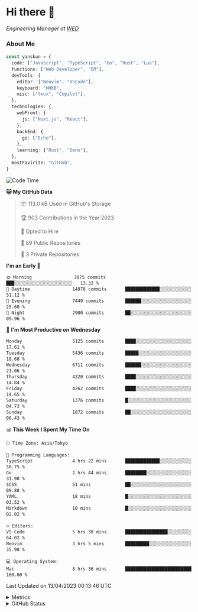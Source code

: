# Hi there&nbsp;:wave:

<!-- ![Alt text](https://spotify-recently-played-readme.vercel.app/api?user=31kynbuubkiu3r4qh4hjuaglhfay) -->

_Engineering Manager at [WED](https://github.com/wedinc)_

### About Me

```ts
const yanskun = {
  code: ["JavaScript", "TypeScript", "Go", "Rust", "Lua"],
  functions: ["Web Developer", "EM"],
  devTools: {
    editor: ["Neovim", "VSCode"],
    keyboard: "HHKB",
    misc: ["tmux", "Copilot"],
  },
  technologies: {
    webFront: {
      js: ["Nuxt.js", "React"],
    },
    backEnd: {
      go: ["Echo"],
    },
    learning: ["Rust", "Deno"],
  },
  mostFavirite: "GitHub",
}
```

<!--START_SECTION:waka-->
![Code Time](http://img.shields.io/badge/Code%20Time-256%20hrs%2047%20mins-blue)

**🐱 My GitHub Data** 

> 📦 113.0 kB Used in GitHub's Storage 
 > 
> 🏆 903 Contributions in the Year 2023
 > 
> 💼 Opted to Hire
 > 
> 📜 89 Public Repositories 
 > 
> 🔑 3 Private Repositories 
 > 
**I'm an Early 🐤** 

```text
🌞 Morning                3875 commits        ███░░░░░░░░░░░░░░░░░░░░░░   13.32 % 
🌆 Daytime                14878 commits       █████████████░░░░░░░░░░░░   51.12 % 
🌃 Evening                7449 commits        ██████░░░░░░░░░░░░░░░░░░░   25.60 % 
🌙 Night                  2900 commits        ██░░░░░░░░░░░░░░░░░░░░░░░   09.96 % 
```
📅 **I'm Most Productive on Wednesday** 

```text
Monday                   5125 commits        ████░░░░░░░░░░░░░░░░░░░░░   17.61 % 
Tuesday                  5436 commits        █████░░░░░░░░░░░░░░░░░░░░   18.68 % 
Wednesday                6711 commits        ██████░░░░░░░░░░░░░░░░░░░   23.06 % 
Thursday                 4320 commits        ████░░░░░░░░░░░░░░░░░░░░░   14.84 % 
Friday                   4262 commits        ████░░░░░░░░░░░░░░░░░░░░░   14.65 % 
Saturday                 1376 commits        █░░░░░░░░░░░░░░░░░░░░░░░░   04.73 % 
Sunday                   1872 commits        ██░░░░░░░░░░░░░░░░░░░░░░░   06.43 % 
```


📊 **This Week I Spent My Time On** 

```text
🕑︎ Time Zone: Asia/Tokyo

💬 Programming Languages: 
TypeScript               4 hrs 22 mins       █████████████░░░░░░░░░░░░   50.75 % 
Go                       2 hrs 44 mins       ████████░░░░░░░░░░░░░░░░░   31.90 % 
SCSS                     51 mins             ██░░░░░░░░░░░░░░░░░░░░░░░   09.88 % 
YAML                     18 mins             █░░░░░░░░░░░░░░░░░░░░░░░░   03.52 % 
Markdown                 10 mins             █░░░░░░░░░░░░░░░░░░░░░░░░   02.02 % 

🔥 Editors: 
VS Code                  5 hrs 30 mins       ████████████████░░░░░░░░░   64.02 % 
Neovim                   3 hrs 5 mins        █████████░░░░░░░░░░░░░░░░   35.98 % 

💻 Operating System: 
Mac                      8 hrs 36 mins       █████████████████████████   100.00 % 
```


 Last Updated on 13/04/2023 00:13:46 UTC
<!--END_SECTION:waka-->

<details>
  <summary>Metrics</summary>
  <img src="https://github.com/yanskun/yanskun/blob/main/github-metrics.svg" alt="Metrics">
</details>

<details>
  <summary>GitHub Status</summary>
  <picture>
    <source media="(prefers-color-scheme: dark)" srcset="https://raw.githubusercontent.com/yanskun/yanskun/master/profile-summary-card-output/nord_dark/0-profile-details.svg">
   <img src="https://raw.githubusercontent.com/yanskun/yanskun/master/profile-summary-card-output/default/0-profile-details.svg">
  </picture>
  <br>
  <picture>
    <source media="(prefers-color-scheme: dark)" srcset="https://raw.githubusercontent.com/yanskun/yanskun/master/profile-summary-card-output/nord_dark/1-repos-per-language.svg">
   <img src="https://raw.githubusercontent.com/yanskun/yanskun/master/profile-summary-card-output/default/1-repos-per-language.svg">
  </picture>
  <picture>
    <source media="(prefers-color-scheme: dark)" srcset="https://raw.githubusercontent.com/yanskun/yanskun/master/profile-summary-card-output/nord_dark/2-most-commit-language.svg">
   <img src="https://raw.githubusercontent.com/yanskun/yanskun/master/profile-summary-card-output/default/2-most-commit-language.svg">
  </picture>
  <br>
  <picture>
    <source media="(prefers-color-scheme: dark)" srcset="https://raw.githubusercontent.com/yanskun/yanskun/master/profile-summary-card-output/nord_dark/3-stats.svg">
   <img src="https://raw.githubusercontent.com/yanskun/yanskun/master/profile-summary-card-output/default/3-stats.svg">
  </picture>
  <picture>
    <source media="(prefers-color-scheme: dark)" srcset="https://raw.githubusercontent.com/yanskun/yanskun/master/profile-summary-card-output/nord_dark/4-productive-time.svg">
   <img src="https://raw.githubusercontent.com/yanskun/yanskun/master/profile-summary-card-output/default/4-productive-time.svg">
  </picture>
</details>
